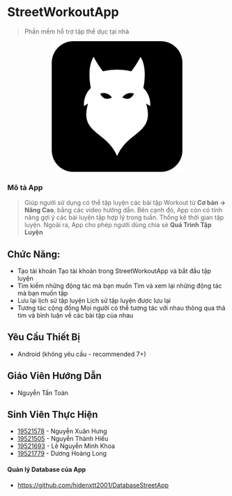 # StreetWorkoutApp
> Phần mềm hỗ trợ tập thể dục tại nhà

<center>
<img src="app/src/main/res/drawable/icon_app.png"/>
</center>

### Mô tả App
> Giúp người sử dụng có thể tập luyện các bài tập Workout từ **Cơ bản -> Nâng Cao**, bằng các video hướng dẫn.
> Bên cạnh đó, App còn có tính năng gợi ý các bài luyện tập hợp lý trong tuần. Thống kê thời gian tập luyện.
> Ngoài ra, App cho phép người dùng chia sẻ **Quá Trình Tập Luyện**

## Chức Năng: 
- Tạo tài khoản
Tạo tài khoản trong StreetWorkoutApp và bắt đầu tập luyện
- Tìm kiếm những động tác mà bạn muốn
Tìm và xem lại những động tác mà bạn muốn tập
- Lưu lại lịch sử tập luyện
Lịch sử tập luyện được lưu lại
- Tương tác cộng đồng
Mọi người có thể tương tác với nhau thông qua thả tim và bình luận về các bài tập của nhau


## Yêu Cầu Thiết Bị
- Android (không yêu cầu - recommended 7+)

## Giáo Viên Hướng Dẫn
 - Nguyễn Tấn Toàn

## Sinh Viên Thực Hiện
 - [19521578](https://www.facebook.com/nxhung.hit/) - Nguyễn Xuân Hưng
 - [19521505](https://www.facebook.com/thanhhieunguyen2005) - Nguyễn Thành Hiếu
 - [19521693](https://www.facebook.com/MikaaaSuperStar) - Lê Nguyễn Minh Khoa
 - [19521779](https://www.facebook.com/dhlong.1106) - Dương Hoàng Long


#### Quản lý Database của App
- https://github.com/hidenxtt2001/DatabaseStreetApp
